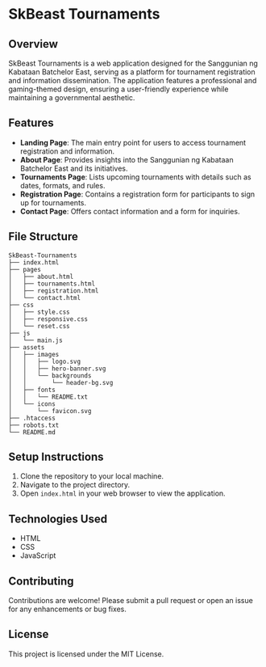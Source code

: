 # SkBeast Tournaments

## Overview
SkBeast Tournaments is a web application designed for the Sanggunian ng Kabataan Batchelor East, serving as a platform for tournament registration and information dissemination. The application features a professional and gaming-themed design, ensuring a user-friendly experience while maintaining a governmental aesthetic.

## Features
- **Landing Page**: The main entry point for users to access tournament registration and information.
- **About Page**: Provides insights into the Sanggunian ng Kabataan Batchelor East and its initiatives.
- **Tournaments Page**: Lists upcoming tournaments with details such as dates, formats, and rules.
- **Registration Page**: Contains a registration form for participants to sign up for tournaments.
- **Contact Page**: Offers contact information and a form for inquiries.

## File Structure
```
SkBeast-Tournaments
├── index.html
├── pages
│   ├── about.html
│   ├── tournaments.html
│   ├── registration.html
│   └── contact.html
├── css
│   ├── style.css
│   ├── responsive.css
│   └── reset.css
├── js
│   └── main.js
├── assets
│   ├── images
│   │   ├── logo.svg
│   │   ├── hero-banner.svg
│   │   └── backgrounds
│   │       └── header-bg.svg
│   ├── fonts
│   │   └── README.txt
│   └── icons
│       └── favicon.svg
├── .htaccess
├── robots.txt
└── README.md
```

## Setup Instructions
1. Clone the repository to your local machine.
2. Navigate to the project directory.
3. Open `index.html` in your web browser to view the application.

## Technologies Used
- HTML
- CSS
- JavaScript

## Contributing
Contributions are welcome! Please submit a pull request or open an issue for any enhancements or bug fixes.

## License
This project is licensed under the MIT License.